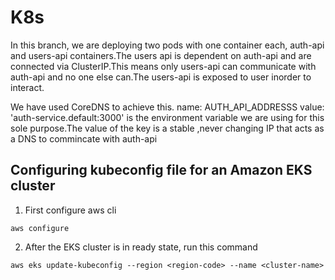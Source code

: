 # K8s

In this branch, we are deploying two pods with one container each, auth-api and users-api containers.The users api is dependent on auth-api and are connected via ClusterIP.This means only users-api can communicate with auth-api and no one else can.The users-api is exposed to user inorder to interact.

We have used CoreDNS to achieve this. name: AUTH_API_ADDRESSS value: 'auth-service.default:3000' is the environment variable we are using for this sole purpose.The value of the key is a stable ,never changing IP that acts as a DNS to commincate with auth-api


## Configuring kubeconfig file for an Amazon EKS cluster


1) First configure aws cli

```
aws configure
```

2) After the EKS cluster is in ready state, run this command 

```
aws eks update-kubeconfig --region <region-code> --name <cluster-name>
```